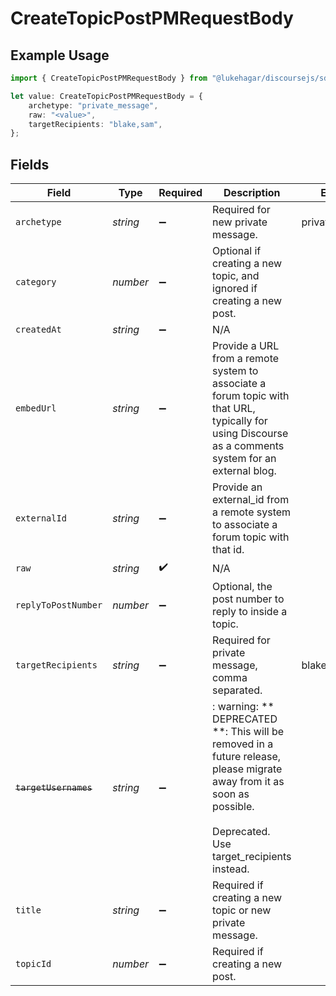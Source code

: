 # CreateTopicPostPMRequestBody

## Example Usage

```typescript
import { CreateTopicPostPMRequestBody } from "@lukehagar/discoursejs/sdk/models/operations";

let value: CreateTopicPostPMRequestBody = {
    archetype: "private_message",
    raw: "<value>",
    targetRecipients: "blake,sam",
};
```

## Fields

| Field                                                                                                                                                               | Type                                                                                                                                                                | Required                                                                                                                                                            | Description                                                                                                                                                         | Example                                                                                                                                                             |
| ------------------------------------------------------------------------------------------------------------------------------------------------------------------- | ------------------------------------------------------------------------------------------------------------------------------------------------------------------- | ------------------------------------------------------------------------------------------------------------------------------------------------------------------- | ------------------------------------------------------------------------------------------------------------------------------------------------------------------- | ------------------------------------------------------------------------------------------------------------------------------------------------------------------- |
| `archetype`                                                                                                                                                         | *string*                                                                                                                                                            | :heavy_minus_sign:                                                                                                                                                  | Required for new private message.                                                                                                                                   | private_message                                                                                                                                                     |
| `category`                                                                                                                                                          | *number*                                                                                                                                                            | :heavy_minus_sign:                                                                                                                                                  | Optional if creating a new topic, and ignored if creating a new post.                                                                                               |                                                                                                                                                                     |
| `createdAt`                                                                                                                                                         | *string*                                                                                                                                                            | :heavy_minus_sign:                                                                                                                                                  | N/A                                                                                                                                                                 |                                                                                                                                                                     |
| `embedUrl`                                                                                                                                                          | *string*                                                                                                                                                            | :heavy_minus_sign:                                                                                                                                                  | Provide a URL from a remote system to associate a forum topic with that URL, typically for using Discourse as a comments system for an external blog.               |                                                                                                                                                                     |
| `externalId`                                                                                                                                                        | *string*                                                                                                                                                            | :heavy_minus_sign:                                                                                                                                                  | Provide an external_id from a remote system to associate a forum topic with that id.                                                                                |                                                                                                                                                                     |
| `raw`                                                                                                                                                               | *string*                                                                                                                                                            | :heavy_check_mark:                                                                                                                                                  | N/A                                                                                                                                                                 |                                                                                                                                                                     |
| `replyToPostNumber`                                                                                                                                                 | *number*                                                                                                                                                            | :heavy_minus_sign:                                                                                                                                                  | Optional, the post number to reply to inside a topic.                                                                                                               |                                                                                                                                                                     |
| `targetRecipients`                                                                                                                                                  | *string*                                                                                                                                                            | :heavy_minus_sign:                                                                                                                                                  | Required for private message, comma separated.                                                                                                                      | blake,sam                                                                                                                                                           |
| ~~`targetUsernames`~~                                                                                                                                               | *string*                                                                                                                                                            | :heavy_minus_sign:                                                                                                                                                  | : warning: ** DEPRECATED **: This will be removed in a future release, please migrate away from it as soon as possible.<br/><br/>Deprecated. Use target_recipients instead. |                                                                                                                                                                     |
| `title`                                                                                                                                                             | *string*                                                                                                                                                            | :heavy_minus_sign:                                                                                                                                                  | Required if creating a new topic or new private message.                                                                                                            |                                                                                                                                                                     |
| `topicId`                                                                                                                                                           | *number*                                                                                                                                                            | :heavy_minus_sign:                                                                                                                                                  | Required if creating a new post.                                                                                                                                    |                                                                                                                                                                     |